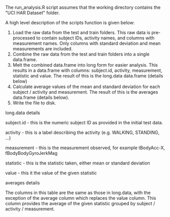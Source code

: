 The run_analysis.R script assumes that the working directory contains the "UCI HAR Dataset" folder.

A high level description of the scripts function is given below:

1. Load the raw data from the test and train folders. This raw data is pre-processed to contain subject IDs, activity names, and columns with measurement names. Only columns with standard deviation and mean measurements are included.
2. Combine the raw data from the test and train folders into a single data.frame.
3. Melt the combined data.frame into long form for easier analysis. This results in a data.frame with columns: subject.id, activity, measurement, statistic and value. The result of this is the long.data data.frame (details below)
4. Calculate average values of the mean and standard deviation for each subject / activity and measurement. The result of this is the averages data.frame (details below).
5. Write the file to disk.

long.data details

subject.id  - this is the numeric subject ID as provided in the initial test data.

activity    - this is a label describing the activity (e.g. WALKING, STANDING, ...)

measurement - this is the measurement observed, for example tBodyAcc-X, fBodyBodyGyroJerkMag

statistic   - this is the statistic taken, either mean or standard deviation

value       - this it the value of the given statistic

averages details

The columns in this table are the same as those in long.data, with the exception of the average column which replaces the value column. This column provides the average of the given statistic grouped by subject / activity / measurement.
